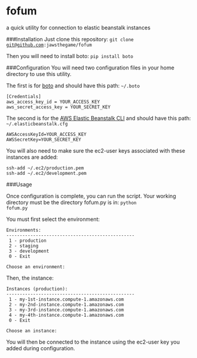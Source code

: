 fofum
=====

a quick utility for connection to elastic beanstalk instances

###Installation
Just clone this repository: <code>git clone git@github.com:jawsthegame/fofum</code>

Then you will need to install boto: <code>pip install boto</code>

###Configuration
You will need two configuration files in your home directory to use this utility.

The first is for [boto](https://github.com/boto/boto) and should have this path: <code>~/.boto</code>
<pre><code>[Credentials]
aws_access_key_id = YOUR_ACCESS_KEY
aws_secret_access_key = YOUR_SECRET_KEY
</code></pre>

The second is for the [AWS Elastic Beanstalk CLI](http://docs.aws.amazon.com/elasticbeanstalk/latest/dg/usingCLI.html) and should have this path: <code>~/.elasticbeanstalk.cfg</code>
<pre><code>AWSAccessKeyId=YOUR_ACCESS_KEY
AWSSecretKey=YOUR_SECRET_KEY</code></pre>

You will also need to make sure the ec2-user keys associated with these instances are added:
<pre><code>ssh-add ~/.ec2/production.pem
ssh-add ~/.ec2/development.pem</code></pre>

###Usage

Once configuration is complete, you can run the script.  Your working directory must be the directory fofum.py is in: <code>python fofum.py</code>

You must first select the environment:
<pre><code>Environments:
------------------------------------------------
 1 - production
 2 - staging
 3 - development
 0 - Exit

Choose an environment:</code></pre>

Then, the instance:
<pre><code>Instances (production):
------------------------------------------------
 1 - my-1st-instance.compute-1.amazonaws.com
 2 - my-2nd-instance.compute-1.amazonaws.com
 3 - my-3rd-instance.compute-1.amazonaws.com
 4 - my-4th-instance.compute-1.amazonaws.com
 0 - Exit

Choose an instance:</code></pre>

You will then be connected to the instance using the ec2-user key you added during configuration.
